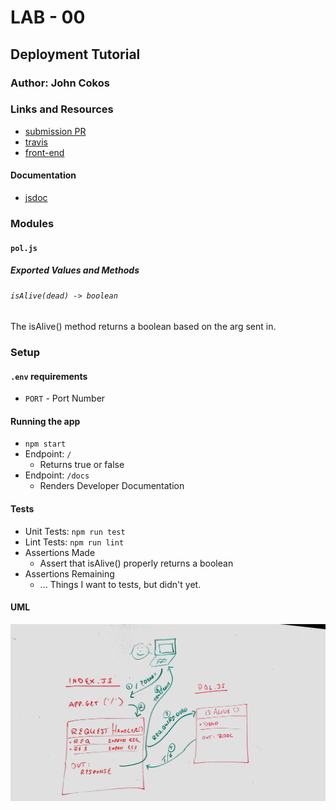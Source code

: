 # LAB - 00

## Deployment Tutorial

### Author: John Cokos

### Links and Resources
* [submission PR](https://github.com/tutuorial-401js/class-00)
* [travis](https://travis-ci.com/tutuorial-401js/class-00)
* [front-end](https://tutorial-401js.herokuapp.com/)

#### Documentation
* [jsdoc](https://tutorial-401js.herokuapp.com/docs)

### Modules
#### `pol.js`
##### Exported Values and Methods

###### `isAlive(dead) -> boolean`
The isAlive() method returns a boolean based on the arg sent in.

### Setup
#### `.env` requirements
* `PORT` - Port Number

#### Running the app
* `npm start`
* Endpoint: `/`
  * Returns true or false
* Endpoint: `/docs`
  * Renders Developer Documentation
  
#### Tests
* Unit Tests: `npm run test`
* Lint Tests: `npm run lint`
* Assertions Made
  * Assert that isAlive() properly returns a boolean
* Assertions Remaining
  * ... Things I want to tests, but didn't yet.

#### UML

![UML Diagram](whiteboard.jpg)
